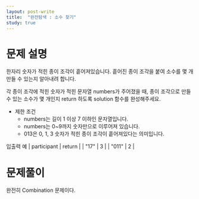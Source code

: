 ```yaml
---
layout: post-write
title:  "완전탐색 : 소수 찾기"
study: true
---
```



# 문제 설명

  한자리 숫자가 적힌 종이 조각이 흩어져있습니다. 흩어진 종이 조각을 붙여 소수를 몇 개 만들 수 있는지 알아내려 합니다.

  각 종이 조각에 적힌 숫자가 적힌 문자열 numbers가 주어졌을 때, 종이 조각으로 만들 수 있는 소수가 몇 개인지 return 하도록 solution 함수를 완성해주세요.

  - 제한 조건
    - numbers는 길이 1 이상 7 이하인 문자열입니다.
    - numbers는 0~9까지 숫자만으로 이루어져 있습니다.
    - 013은 0, 1, 3 숫자가 적힌 종이 조각이 흩어져있다는 의미입니다.

 입출력 예
 | participant | return |
 | "17" | 3 |
 | "011" | 2 |


# 문제풀이
  완전히 Combination 문제이다. 
 